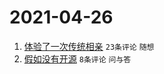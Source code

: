 # 2021-04-26

1. [体验了一次传统相亲](https://www.v2ex.com/t/773239) `23条评论` `随想`
1. [假如没有开源](https://www.v2ex.com/t/773246) `8条评论` `问与答`
